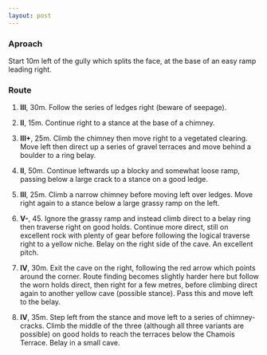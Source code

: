 ```yaml
---
layout: post
---
```


### Aproach

Start 10m left of the gully which splits the face, at the base of an easy ramp leading right.

### Route
 1. **III**, 30m. Follow the series of ledges right (beware of seepage).

2. **II**, 15m. Continue right to a stance at the base of a chimney.

3. **III+**, 25m. Climb the chimney then move right to a vegetated clearing. Move left then direct up a series of gravel terraces and move behind a boulder to a ring belay.

4. **II**, 50m. Continue leftwards up a blocky and somewhat loose ramp, passing below a large crack to a stance on a good ledge.

5. **III**, 25m. Climb a narrow chimney before moving left over ledges. Move right again to a stance below a large grassy ramp on the left.

6. **V-**, 45. Ignore the grassy ramp and instead climb direct to a belay ring then traverse right on good holds. Continue more direct, still on excellent rock with plenty of gear before following the logical traverse right to a yellow niche. Belay on the right side of the cave. An excellent pitch.

7. **IV**, 30m. Exit the cave on the right, following the red arrow which points around the corner. Route finding becomes slightly harder here but follow the worn holds direct, then right for a few metres, before climbing direct again to another yellow cave (possible stance). Pass this and move left to the belay.

8. **IV**, 35m. Step left from the stance and move left to a series of chimney-cracks. Climb the middle of the three (although all three variants are possible) on good holds to reach the terraces below the Chamois Terrace. Belay in a small cave.

